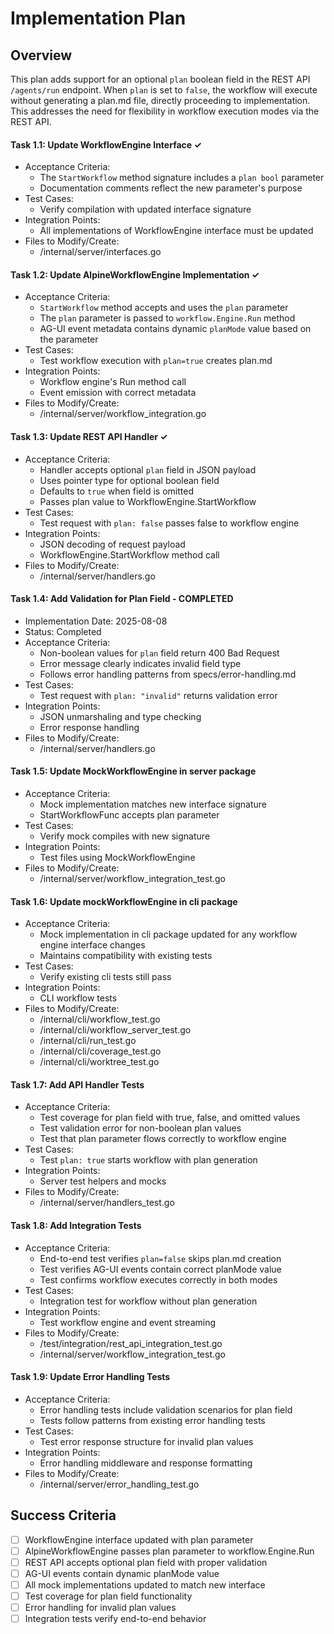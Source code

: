 # Implementation Plan

## Overview
This plan adds support for an optional `plan` boolean field in the REST API `/agents/run` endpoint. When `plan` is set to `false`, the workflow will execute without generating a plan.md file, directly proceeding to implementation. This addresses the need for flexibility in workflow execution modes via the REST API.

#### Task 1.1: Update WorkflowEngine Interface ✓
- Acceptance Criteria:
  * The `StartWorkflow` method signature includes a `plan bool` parameter
  * Documentation comments reflect the new parameter's purpose
- Test Cases:
  * Verify compilation with updated interface signature
- Integration Points:
  * All implementations of WorkflowEngine interface must be updated
- Files to Modify/Create:
  * /internal/server/interfaces.go

#### Task 1.2: Update AlpineWorkflowEngine Implementation ✓
- Acceptance Criteria:
  * `StartWorkflow` method accepts and uses the `plan` parameter
  * The `plan` parameter is passed to `workflow.Engine.Run` method
  * AG-UI event metadata contains dynamic `planMode` value based on the parameter
- Test Cases:
  * Test workflow execution with `plan=true` creates plan.md
- Integration Points:
  * Workflow engine's Run method call
  * Event emission with correct metadata
- Files to Modify/Create:
  * /internal/server/workflow_integration.go

#### Task 1.3: Update REST API Handler ✓
- Acceptance Criteria:
  * Handler accepts optional `plan` field in JSON payload
  * Uses pointer type for optional boolean field
  * Defaults to `true` when field is omitted
  * Passes plan value to WorkflowEngine.StartWorkflow
- Test Cases:
  * Test request with `plan: false` passes false to workflow engine
- Integration Points:
  * JSON decoding of request payload
  * WorkflowEngine.StartWorkflow method call
- Files to Modify/Create:
  * /internal/server/handlers.go

#### Task 1.4: Add Validation for Plan Field - COMPLETED
- Implementation Date: 2025-08-08
- Status: Completed
- Acceptance Criteria:
  * Non-boolean values for `plan` field return 400 Bad Request
  * Error message clearly indicates invalid field type
  * Follows error handling patterns from specs/error-handling.md
- Test Cases:
  * Test request with `plan: "invalid"` returns validation error
- Integration Points:
  * JSON unmarshaling and type checking
  * Error response handling
- Files to Modify/Create:
  * /internal/server/handlers.go

#### Task 1.5: Update MockWorkflowEngine in server package
- Acceptance Criteria:
  * Mock implementation matches new interface signature
  * StartWorkflowFunc accepts plan parameter
- Test Cases:
  * Verify mock compiles with new signature
- Integration Points:
  * Test files using MockWorkflowEngine
- Files to Modify/Create:
  * /internal/server/workflow_integration_test.go

#### Task 1.6: Update mockWorkflowEngine in cli package
- Acceptance Criteria:
  * Mock implementation in cli package updated for any workflow engine interface changes
  * Maintains compatibility with existing tests
- Test Cases:
  * Verify existing cli tests still pass
- Integration Points:
  * CLI workflow tests
- Files to Modify/Create:
  * /internal/cli/workflow_test.go
  * /internal/cli/workflow_server_test.go
  * /internal/cli/run_test.go
  * /internal/cli/coverage_test.go
  * /internal/cli/worktree_test.go

#### Task 1.7: Add API Handler Tests
- Acceptance Criteria:
  * Test coverage for plan field with true, false, and omitted values
  * Test validation error for non-boolean plan values
  * Test that plan parameter flows correctly to workflow engine
- Test Cases:
  * Test `plan: true` starts workflow with plan generation
- Integration Points:
  * Server test helpers and mocks
- Files to Modify/Create:
  * /internal/server/handlers_test.go

#### Task 1.8: Add Integration Tests
- Acceptance Criteria:
  * End-to-end test verifies `plan=false` skips plan.md creation
  * Test verifies AG-UI events contain correct planMode value
  * Test confirms workflow executes correctly in both modes
- Test Cases:
  * Integration test for workflow without plan generation
- Integration Points:
  * Test workflow engine and event streaming
- Files to Modify/Create:
  * /test/integration/rest_api_integration_test.go
  * /internal/server/workflow_integration_test.go

#### Task 1.9: Update Error Handling Tests
- Acceptance Criteria:
  * Error handling tests include validation scenarios for plan field
  * Tests follow patterns from existing error handling tests
- Test Cases:
  * Test error response structure for invalid plan values
- Integration Points:
  * Error handling middleware and response formatting
- Files to Modify/Create:
  * /internal/server/error_handling_test.go

## Success Criteria
- [ ] WorkflowEngine interface updated with plan parameter
- [ ] AlpineWorkflowEngine passes plan parameter to workflow.Engine.Run
- [ ] REST API accepts optional plan field with proper validation
- [ ] AG-UI events contain dynamic planMode value
- [ ] All mock implementations updated to match new interface
- [ ] Test coverage for plan field functionality
- [ ] Error handling for invalid plan values
- [ ] Integration tests verify end-to-end behavior